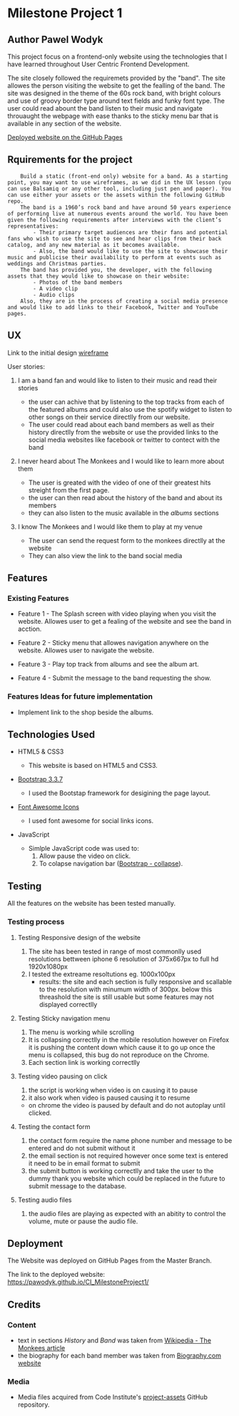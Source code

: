 # Milestone Project 1 
## Author Pawel Wodyk

 This project focus on a frontend-only website using the technologies that I have learned throughout User Centric Frontend Development.  

 The site closely followed the requiremets provided by the "band". The site allowes the person visiting the website to get the fealling of the band. The site was designed in the theme of the 60s rock band, with bright colours and use of groovy border type around text fields and funky font type.
 The user could read abount the band listen to their music and navigate throuaught the webpage with ease thanks to the sticky menu bar that is available in any section of the website.
 
[Deployed website on the GitHub Pages](https://pawodyk.github.io/CI_MilestoneProject1/)

## Rquirements for the project

``` text
    Build a static (front-end only) website for a band. As a starting point, you may want to use wireframes, as we did in the UX lesson (you can use Balsamiq or any other tool, including just pen and paper). You can use either your assets or the assets within the following GitHub repo.
    The band is a 1960’s rock band and have around 50 years experience of performing live at numerous events around the world. You have been given the following requirements after interviews with the client’s representatives:
        - Their primary target audiences are their fans and potential fans who wish to use the site to see and hear clips from their back catalog, and any new material as it becomes available.
        - Also, the band would like to use the site to showcase their music and publicise their availability to perform at events such as weddings and Christmas parties.
    The band has provided you, the developer, with the following assets that they would like to showcase on their website:
        - Photos of the band members
        - A video clip
        - Audio clips
    Also, they are in the process of creating a social media presence and would like to add links to their Facebook, Twitter and YouTube pages.
```

## UX

Link to the initial design [wireframe](UX-Files/)

User stories:

1. I am a band fan and would like to listen to their music and read their stories
    - the user can achive that by listening to the top tracks from each of the featured albums and could also use the spotify widget to listen to other songs on their service directlly from our website.
    - The user could read about each band members as well as their history directlly from the website or use the provided links to the social media websites like facebook or twitter to contect with the band

2. I never heard about The Monkees and I would like to learn more about them
    - The user is greated with the video of one of their greatest hits streight from the first page.
    - the user can then read about the history of the band and about its members 
    - they can also listen to the music available in the *albums* sections

3. I know The Monkees and I would like them to play at my venue
    - The user can send the request form to the monkees directlly at the website
    - They can also view the link to the band social media

## Features

### Existing Features

- Feature 1 - The Splash screen with video playing when you visit the website. Allowes user to get a fealing of the website and see the band in acction.

- Feature 2 - Sticky menu that allowes navigation anywhere on the website. Allowes user to navigate the website.

- Feature 3 - Play top track from albums and see the album art.

- Feature 4 - Submit the message to the band requesting the show.

### Features Ideas for future implementation

- Implement link to the shop beside the albums.

## Technologies Used

- HTML5 & CSS3
  - This website is based on HTML5 and CSS3.

- [Bootstrap 3.3.7](https://getbootstrap.com/docs/3.3/)
  - I used the Bootstap framework for desigining the page layout.

- [Font Awesome Icons](https://fontawesome.com/)
  - I used font awesome for social links icons.

- JavaScript
  - Simlple JavaScript code was used to:
    1. Allow pause the video on click.
    2. To colapse navigation bar ([Bootstrap - collapse](https://getbootstrap.com/docs/3.3/javascript/#collapse)).

## Testing

All the features on the website has been tested manually.

### Testing process

1. Testing Responsive design of the website
    1. The site has been tested in range of most commonlly used resolutions bettween iphone 6 resolution of 375x667px to full hd 1920x1080px
    2. I tested the extreame resoltutions eg. 1000x100px
        - results: the site and each section is fully responsive and scallable to the resolution with minumum width of 300px. below this threashold the site is still usable but some features may not displayed correctlly

2. Testing Sticky navigation menu
    1. The menu is working while scrolling
    2. It is collapsing correctlly in the mobile resolution however on Firefox it is pushing the content down which cause it to go up once the menu is collapsed, this bug do not reproduce on the Chrome.
    3. Each section link is working correctlly

3. Testing video pausing on click
    1. the script is working when video is on causing it to pause
    2. it also work when video is paused causing it to resume
    - on chrome the video is paused by default and do not autoplay until clicked.

4. Testing the contact form
    1. the contact form require the name phone number and message to be entered and do not submit without it
    2. the email section is not required however once some text is entered it need to be in email format to submit
    3. the submit button is working correctlly and take the user to the dummy thank you website which could be replaced in the future to submit message to the database.

5. Testing audio files
    1. the audio files are playing as expected with an abitity to control the volume, mute or pause the audio file.


## Deployment

The Website was deployed on GitHub Pages from the Master Branch.

The link to the deployed website:
    https://pawodyk.github.io/CI_MilestoneProject1/

## Credits

### Content

- text in sections *History* and *Band* was taken from [Wikipedia - The Monkees article](https://en.wikipedia.org/wiki/The_Monkees)
- the biography for each band member was taken from [Biography.com website](https://www.biography.com/)

### Media

- Media files acquired from Code Institute's [project-assets](https://github.com/Code-Institute-Org/project-assets) GitHub repository.
